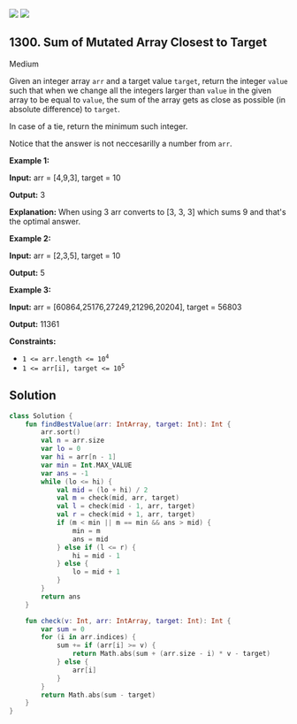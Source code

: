 [![](https://img.shields.io/github/stars/javadev/LeetCode-in-Kotlin?label=Stars&style=flat-square)](https://github.com/javadev/LeetCode-in-Kotlin)
[![](https://img.shields.io/github/forks/javadev/LeetCode-in-Kotlin?label=Fork%20me%20on%20GitHub%20&style=flat-square)](https://github.com/javadev/LeetCode-in-Kotlin/fork)

## 1300\. Sum of Mutated Array Closest to Target

Medium

Given an integer array `arr` and a target value `target`, return the integer `value` such that when we change all the integers larger than `value` in the given array to be equal to `value`, the sum of the array gets as close as possible (in absolute difference) to `target`.

In case of a tie, return the minimum such integer.

Notice that the answer is not neccesarilly a number from `arr`.

**Example 1:**

**Input:** arr = [4,9,3], target = 10

**Output:** 3

**Explanation:** When using 3 arr converts to [3, 3, 3] which sums 9 and that's the optimal answer.

**Example 2:**

**Input:** arr = [2,3,5], target = 10

**Output:** 5

**Example 3:**

**Input:** arr = [60864,25176,27249,21296,20204], target = 56803

**Output:** 11361

**Constraints:**

*   <code>1 <= arr.length <= 10<sup>4</sup></code>
*   <code>1 <= arr[i], target <= 10<sup>5</sup></code>

## Solution

```kotlin
class Solution {
    fun findBestValue(arr: IntArray, target: Int): Int {
        arr.sort()
        val n = arr.size
        var lo = 0
        var hi = arr[n - 1]
        var min = Int.MAX_VALUE
        var ans = -1
        while (lo <= hi) {
            val mid = (lo + hi) / 2
            val m = check(mid, arr, target)
            val l = check(mid - 1, arr, target)
            val r = check(mid + 1, arr, target)
            if (m < min || m == min && ans > mid) {
                min = m
                ans = mid
            } else if (l <= r) {
                hi = mid - 1
            } else {
                lo = mid + 1
            }
        }
        return ans
    }

    fun check(v: Int, arr: IntArray, target: Int): Int {
        var sum = 0
        for (i in arr.indices) {
            sum += if (arr[i] >= v) {
                return Math.abs(sum + (arr.size - i) * v - target)
            } else {
                arr[i]
            }
        }
        return Math.abs(sum - target)
    }
}
```